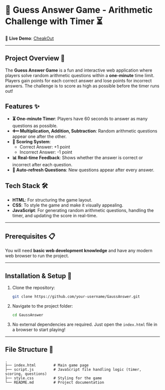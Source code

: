 # 🧠 Guess Answer Game - Arithmetic Challenge with Timer ⏳

🚀 **Live Demo**: [CheakOut](https://exquisite-biscotti-49e803.netlify.app/)

---

## Project Overview 🎯
The **Guess Answer Game** is a fun and interactive web application where players solve random arithmetic questions within a **one-minute** time limit. Players gain points for each correct answer and lose points for incorrect answers. The challenge is to score as high as possible before the timer runs out!

## Features ✨
- **⏳ One-minute Timer**: Players have 60 seconds to answer as many questions as possible.
- **➕➖ Multiplication, Addition, Subtraction**: Random arithmetic questions appear one after the other.
- **🎯 Scoring System**: 
  - Correct Answer: +1 point
  - Incorrect Answer: -1 point
- **📊 Real-time Feedback**: Shows whether the answer is correct or incorrect after each question.
- **🔄 Auto-refresh Questions**: New questions appear after every answer.

## Tech Stack 🛠️
- **HTML**: For structuring the game layout.
- **CSS**: To style the game and make it visually appealing.
- **JavaScript**: For generating random arithmetic questions, handling the timer, and updating the score in real-time.

---

## Prerequisites 📋
You will need **basic web development knowledge** and have any modern web browser to run the project.

---

## Installation & Setup 🚀

1. Clone the repository:

    ```bash
    git clone https://github.com/your-username/GaussAnswer.git
    ```

2. Navigate to the project folder:

    ```bash
    cd GaussAnswer
    ```

3. No external dependencies are required. Just open the `index.html` file in a browser to start playing!

---

## File Structure 📁

```plaintext
.
├── index.html        # Main game page
├── script.js         # JavaScript file handling logic (timer, scoring, questions)
├── style.css         # Styling for the game
└── README.md         # Project documentation

